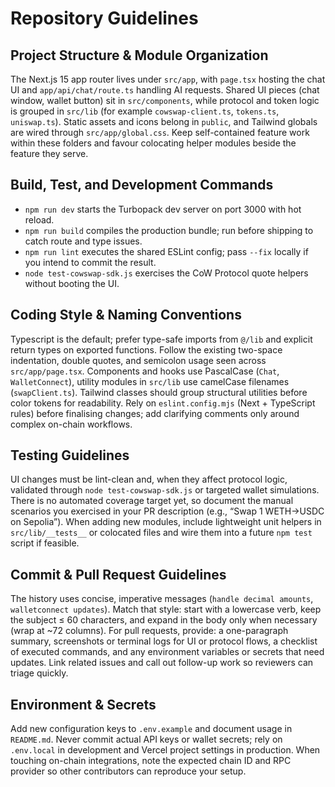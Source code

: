 # Repository Guidelines

## Project Structure & Module Organization
The Next.js 15 app router lives under `src/app`, with `page.tsx` hosting the chat UI and `app/api/chat/route.ts` handling AI requests. Shared UI pieces (chat window, wallet button) sit in `src/components`, while protocol and token logic is grouped in `src/lib` (for example `cowswap-client.ts`, `tokens.ts`, `uniswap.ts`). Static assets and icons belong in `public`, and Tailwind globals are wired through `src/app/global.css`. Keep self-contained feature work within these folders and favour colocating helper modules beside the feature they serve.

## Build, Test, and Development Commands
- `npm run dev` starts the Turbopack dev server on port 3000 with hot reload.
- `npm run build` compiles the production bundle; run before shipping to catch route and type issues.
- `npm run lint` executes the shared ESLint config; pass `--fix` locally if you intend to commit the result.
- `node test-cowswap-sdk.js` exercises the CoW Protocol quote helpers without booting the UI.

## Coding Style & Naming Conventions
Typescript is the default; prefer type-safe imports from `@/lib` and explicit return types on exported functions. Follow the existing two-space indentation, double quotes, and semicolon usage seen across `src/app/page.tsx`. Components and hooks use PascalCase (`Chat`, `WalletConnect`), utility modules in `src/lib` use camelCase filenames (`swapClient.ts`). Tailwind classes should group structural utilities before color tokens for readability. Rely on `eslint.config.mjs` (Next + TypeScript rules) before finalising changes; add clarifying comments only around complex on-chain workflows.

## Testing Guidelines
UI changes must be lint-clean and, when they affect protocol logic, validated through `node test-cowswap-sdk.js` or targeted wallet simulations. There is no automated coverage target yet, so document the manual scenarios you exercised in your PR description (e.g., “Swap 1 WETH→USDC on Sepolia”). When adding new modules, include lightweight unit helpers in `src/lib/__tests__` or colocated files and wire them into a future `npm test` script if feasible.

## Commit & Pull Request Guidelines
The history uses concise, imperative messages (`handle decimal amounts`, `walletconnect updates`). Match that style: start with a lowercase verb, keep the subject ≤ 60 characters, and expand in the body only when necessary (wrap at ~72 columns). For pull requests, provide: a one-paragraph summary, screenshots or terminal logs for UI or protocol flows, a checklist of executed commands, and any environment variables or secrets that need updates. Link related issues and call out follow-up work so reviewers can triage quickly.

## Environment & Secrets
Add new configuration keys to `.env.example` and document usage in `README.md`. Never commit actual API keys or wallet secrets; rely on `.env.local` in development and Vercel project settings in production. When touching on-chain integrations, note the expected chain ID and RPC provider so other contributors can reproduce your setup.
